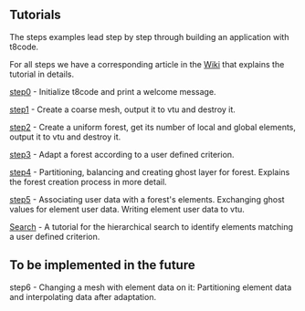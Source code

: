 ## Tutorials

The steps examples lead step by step
through building an application with t8code.

For all steps we have a corresponding article in the [Wiki](https://github.com/DLR-AMR/t8code/wiki/Tutorial---Overview) that explains the tutorial in details.

[step0](https://github.com/DLR-AMR/t8code/wiki/Step-0---Hello-World) - Initialize t8code and print a welcome message.

[step1](https://github.com/DLR-AMR/t8code/wiki/Step-1---Creating-a-coarse-mesh) - Create a coarse mesh, output it to vtu and destroy it.

[step2](https://github.com/DLR-AMR/t8code/wiki/Step-2---Creating-a-uniform-forest) - Create a uniform forest, 
	get its number of local and global elements,
	output it to vtu and destroy it.

[step3](https://github.com/DLR-AMR/t8code/wiki/Step-3---Adapting-a-forest) - Adapt a forest according to a user defined criterion.

[step4](https://github.com/DLR-AMR/t8code/wiki/Step-4---Partition,-Balance,-Ghost) - Partitioning, balancing and creating ghost layer for forest.
        Explains the forest creation process in more detail.

[step5](https://github.com/DLR-AMR/t8code/wiki/Step-5---Store-element-data) - Associating user data with a forest's elements. Exchanging
	ghost values for element user data. Writing element user data to vtu.


[Search](https://github.com/DLR-AMR/t8code/wiki/Tutorial:-Search) - A tutorial for the hierarchical search to identify elements matching a user defined criterion.


## To be implemented in the future

step6 - Changing a mesh with element data on it: Partitioning element data and
	interpolating data after adaptation.
